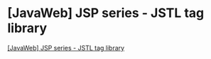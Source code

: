 # [JavaWeb] JSP series - JSTL tag library
[[JavaWeb] JSP series - JSTL tag library](https://aiwithcloud.com/2022/09/16/javaweb_jsp_series___jstl_tag_library/)
